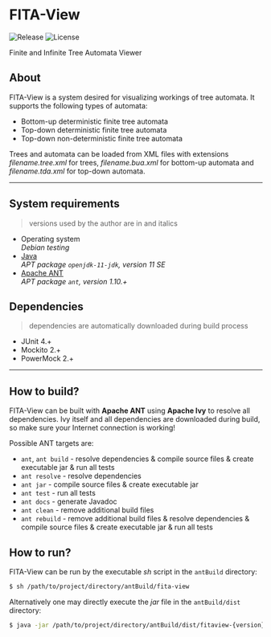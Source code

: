 # FITA-View

![Release](https://img.shields.io/github/v/release/ref-humbold/FITA-View?style=plastic)
![License](https://img.shields.io/github/license/ref-humbold/FITA-View?style=plastic)

Finite and Infinite Tree Automata Viewer

## About

FITA-View is a system desired for visualizing workings of tree automata. It supports the
following types of automata:

+ Bottom-up deterministic finite tree automata
+ Top-down deterministic finite tree automata
+ Top-down non-deterministic finite tree automata

Trees and automata can be loaded from XML files with extensions *filename.tree.xml* for trees,
*filename.bua.xml* for bottom-up automata and *filename.tda.xml* for top-down automata.

-----

## System requirements

> versions used by the author are in and italics

+ Operating system \
  *Debian testing*
+ [Java](https://www.oracle.com/technetwork/java/javase/overview/index.html) \
  *APT package `openjdk-11-jdk`, version 11 SE*
+ [Apache ANT](http://ant.apache.org/) \
  *APT package `ant`, version 1.10.+*

## Dependencies

> dependencies are automatically downloaded during build process

+ JUnit 4.+
+ Mockito 2.+
+ PowerMock 2.+

-----

## How to build?

FITA-View can be built with **Apache ANT** using **Apache Ivy** to resolve all dependencies.
Ivy itself and all dependencies are downloaded during build, so make sure your Internet
connection is working!

Possible ANT targets are:

+ `ant`, `ant build` - resolve dependencies & compile source files & create executable jar & run
  all tests
+ `ant resolve` - resolve dependencies
+ `ant jar` - compile source files & create executable jar
+ `ant test` - run all tests
+ `ant docs` - generate Javadoc
+ `ant clean` - remove additional build files
+ `ant rebuild` - remove additional build files & resolve dependencies & compile source files &
  create executable jar & run all tests

## How to run?

FITA-View can be run by the executable *sh* script in the `antBuild` directory:

```sh
$ sh /path/to/project/directory/antBuild/fita-view
```

Alternatively one may directly execute the *jar* file in the `antBuild/dist` directory:

```sh
$ java -jar /path/to/project/directory/antBuild/dist/fitaview-{version}.jar
```
